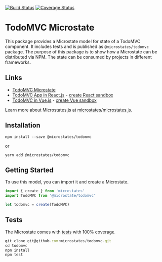 [![Build Status](https://travis-ci.com/microstates/todomvc.svg?branch=master)](https://travis-ci.com/microstates/todomvc) [![Coverage Status](https://coveralls.io/repos/github/microstates/todomvc/badge.svg?branch=tm%2Fupgrade-microstates)](https://coveralls.io/github/microstates/todomvc?branch=tm%2Fupgrade-microstates)

# TodoMVC Microstate

This package provides a Microstate model for state of a TodoMVC component. It includes tests and is published as `@microstates/todomvc` package. The purpose of this package is to show how a Microstate can be distributed via NPM. The state can be consumed by projects in different frameworks.

## Links

* [TodoMVC Microstate](todomvc.js)
* [TodoMVC App in React.js](sandboxes/react/App.js) - [create React sandbox](https://codesandbox.io/s/github/microstates/todomvc/tree/master/sandboxes/react)
* [TodoMVC in Vue.js](sandboxes/vue/src/App.vue) - [create Vue sandbox](https://codesandbox.io/s/github/microstates/todomvc/tree/master/sandboxes/vue)

Learn more about Microstates.js at [microstates/microstates.js](http://github.com/microstates/microstates.js).

## Installation

`npm install --save @microstates/todomvc`

or

`yarn add @microstates/todomvc`

## Getting Started

To use this model, you can import it and create a Microstate.

```js
import { create } from 'microstates'
import TodoMVC from '@microstate/todomvc'

let todomvc = create(TodoMVC)
```

## Tests

The Microstate comes with [tests](tests/todomvc-test.js) with 100% coverage.

```js
git clone git@github.com:microstates/todomvc.git
cd todomvc
npm install
npm test
```